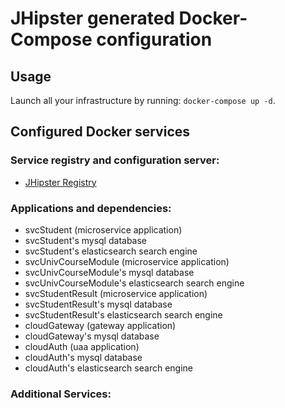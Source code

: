 # JHipster generated Docker-Compose configuration

## Usage

Launch all your infrastructure by running: `docker-compose up -d`.

## Configured Docker services

### Service registry and configuration server:
- [JHipster Registry](http://localhost:8761)

### Applications and dependencies:
- svcStudent (microservice application)
- svcStudent's mysql database
- svcStudent's elasticsearch search engine
- svcUnivCourseModule (microservice application)
- svcUnivCourseModule's mysql database
- svcUnivCourseModule's elasticsearch search engine
- svcStudentResult (microservice application)
- svcStudentResult's mysql database
- svcStudentResult's elasticsearch search engine
- cloudGateway (gateway application)
- cloudGateway's mysql database
- cloudAuth (uaa application)
- cloudAuth's mysql database
- cloudAuth's elasticsearch search engine

### Additional Services:

